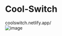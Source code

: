 # Cool-Switch

coolswitch.netlify.app/<br />
![image](https://user-images.githubusercontent.com/65428910/235279273-c96bac55-e882-458d-bb69-5574d322062d.png)
